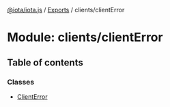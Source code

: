 [@iota/iota.js](../README.md) / [Exports](../modules.md) / clients/clientError

# Module: clients/clientError

## Table of contents

### Classes

- [ClientError](../classes/clients_clienterror.clienterror.md)
